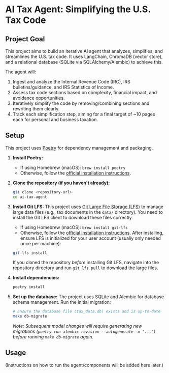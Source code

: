 # AI Tax Agent: Simplifying the U.S. Tax Code

## Project Goal

This project aims to build an iterative AI agent that analyzes, simplifies, and streamlines the U.S. tax code. It uses LangChain, ChromaDB (vector store), and a relational database (SQLite via SQLAlchemy/Alembic) to achieve this.

The agent will:

1.  Ingest and analyze the Internal Revenue Code (IRC), IRS bulletins/guidance, and IRS Statistics of Income.
2.  Assess tax code sections based on complexity, financial impact, and avoidance opportunities.
3.  Iteratively simplify the code by removing/combining sections and rewriting them clearly.
4.  Track each simplification step, aiming for a final target of ~10 pages each for personal and business taxation.

## Setup

This project uses [Poetry](https://python-poetry.org/) for dependency management and packaging.

1.  **Install Poetry:**
    *   If using Homebrew (macOS): `brew install poetry`
    *   Otherwise, follow the [official installation instructions](https://python-poetry.org/docs/#installation).

2.  **Clone the repository (if you haven't already):**
    ```bash
    git clone <repository-url>
    cd ai-tax-agent
    ```

3.  **Install Git LFS:**
    This project uses [Git Large File Storage (LFS)](https://git-lfs.github.com/) to manage large data files (e.g., tax documents in the `data/` directory). You need to install the Git LFS client to download these files correctly.
    *   If using Homebrew (macOS): `brew install git-lfs`
    *   Otherwise, follow the [official installation instructions](https://git-lfs.github.com/).
    After installing, ensure LFS is initialized for your user account (usually only needed once per machine):
    ```bash
    git lfs install 
    ```
    If you cloned the repository *before* installing Git LFS, navigate into the repository directory and run `git lfs pull` to download the large files.

4.  **Install dependencies:**
    ```bash
    poetry install
    ```

5.  **Set up the database:**
    The project uses SQLite and Alembic for database schema management. Run the initial migration:
    ```bash
    # Ensure the database file (tax_data.db) exists and is up-to-date
    make db-migrate
    ```
    *Note: Subsequent model changes will require generating new migrations (`poetry run alembic revision --autogenerate -m "..."`) before running `make db-migrate` again.*

## Usage

(Instructions on how to run the agent/components will be added here later.)